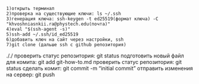     1)открыть терминал
    2)проверка на существующие ключи: ls ~/.ssh 
    3)генерация ключа: ssh-keygen -t ed25519(формат ключа) -C "khvoshniasnkii.ra@phystech.edu(почта)"
    4)eval "$(ssh-agent -s)"
    5)ssh-add ~/.ssh/id_ed25519
    6)добавить ключ на сайт через настройки, ssh
    7)git clone (дальше ssh с github репозитория)
././
проверить статус репозитория: git status
подготовить новый файл для комита: git add git-how-to.md
проверить статус репозитория: git status
сделать комит: git commit -m “initial commit”
отправить изменения на сервер: git push
